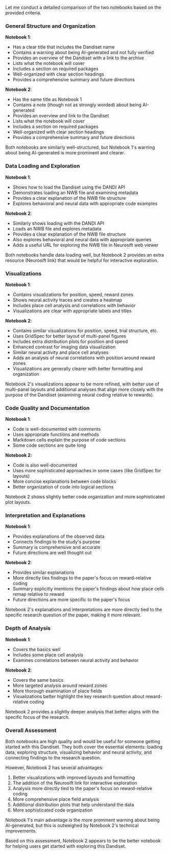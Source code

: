 Let me conduct a detailed comparison of the two notebooks based on the provided criteria.

### General Structure and Organization

**Notebook 1**:
- Has a clear title that includes the Dandiset name
- Contains a warning about being AI-generated and not fully verified
- Provides an overview of the Dandiset with a link to the archive
- Lists what the notebook will cover
- Includes a section on required packages
- Well-organized with clear section headings
- Provides a comprehensive summary and future directions

**Notebook 2**:
- Has the same title as Notebook 1
- Contains a note (though not as strongly worded) about being AI-generated
- Provides an overview and link to the Dandiset
- Lists what the notebook will cover
- Includes a section on required packages
- Well-organized with clear section headings
- Provides a comprehensive summary and future directions

Both notebooks are similarly well-structured, but Notebook 1's warning about being AI-generated is more prominent and clearer.

### Data Loading and Exploration

**Notebook 1**:
- Shows how to load the Dandiset using the DANDI API
- Demonstrates loading an NWB file and examining metadata
- Provides a clear explanation of the NWB file structure
- Explores behavioral and neural data with appropriate code examples

**Notebook 2**:
- Similarly shows loading with the DANDI API
- Loads an NWB file and explores metadata
- Provides a clear explanation of the NWB file structure
- Also explores behavioral and neural data with appropriate queries
- Adds a useful URL for exploring the NWB file in Neurosift web viewer

Both notebooks handle data loading well, but Notebook 2 provides an extra resource (Neurosift link) that would be helpful for interactive exploration.

### Visualizations

**Notebook 1**:
- Contains visualizations for position, speed, reward zones
- Shows neural activity traces and creates a heatmap
- Includes place cell analysis and correlations with behavior
- Visualizations are clear with appropriate labels and titles

**Notebook 2**:
- Contains similar visualizations for position, speed, trial structure, etc.
- Uses GridSpec for better layout of multi-panel figures
- Includes extra distribution plots for position and speed
- Enhanced contrast for imaging data visualization
- Similar neural activity and place cell analyses
- Adds an analysis of neural correlations with position around reward zones
- Visualizations are generally clearer with better formatting and organization

Notebook 2's visualizations appear to be more refined, with better use of multi-panel layouts and additional analyses that align more closely with the purpose of the Dandiset (examining neural coding relative to rewards).

### Code Quality and Documentation

**Notebook 1**:
- Code is well-documented with comments
- Uses appropriate functions and methods
- Markdown cells explain the purpose of code sections
- Some code sections are quite long

**Notebook 2**:
- Code is also well-documented
- Uses more sophisticated approaches in some cases (like GridSpec for layouts)
- More concise explanations between code blocks
- Better organization of code into logical sections

Notebook 2 shows slightly better code organization and more sophisticated plot layouts.

### Interpretation and Explanations

**Notebook 1**:
- Provides explanations of the observed data
- Connects findings to the study's purpose
- Summary is comprehensive and accurate
- Future directions are well thought out

**Notebook 2**:
- Provides similar explanations
- More directly ties findings to the paper's focus on reward-relative coding
- Summary explicitly mentions the paper's findings about how place cells remap relative to reward
- Future directions are more specific to the paper's focus

Notebook 2's explanations and interpretations are more directly tied to the specific research question of the paper, making it more relevant.

### Depth of Analysis

**Notebook 1**:
- Covers the basics well
- Includes some place cell analysis
- Examines correlations between neural activity and behavior

**Notebook 2**:
- Covers the same basics
- More targeted analysis around reward zones
- More thorough examination of place fields
- Visualizations better highlight the key research question about reward-relative coding

Notebook 2 provides a slightly deeper analysis that better aligns with the specific focus of the research.

### Overall Assessment

Both notebooks are high quality and would be useful for someone getting started with this Dandiset. They both cover the essential elements: loading data, exploring structure, visualizing behavior and neural activity, and connecting findings to the research question.

However, Notebook 2 has several advantages:
1. Better visualizations with improved layouts and formatting
2. The addition of the Neurosift link for interactive exploration
3. Analysis more directly tied to the paper's focus on reward-relative coding
4. More comprehensive place field analysis
5. Additional distribution plots that help understand the data
6. More sophisticated code organization

Notebook 1's main advantage is the more prominent warning about being AI-generated, but this is outweighed by Notebook 2's technical improvements.

Based on this assessment, Notebook 2 appears to be the better notebook for helping users get started with exploring this Dandiset.